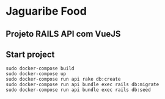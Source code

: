 # Jaguaribe Food

## Projeto RAILS API com VueJS

## Start project
``` 
sudo docker-compose build
sudo docker-compose up
sudo docker-compose run api rake db:create
sudo docker-compose run api bundle exec rails db:migrate
sudo docker-compose run api bundle exec rails db:seed

```

